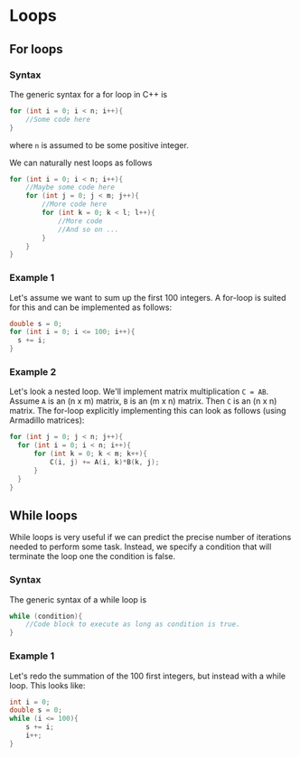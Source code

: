 # Loops

## For loops

### Syntax

The generic syntax for a for loop in C++ is

```c++
for (int i = 0; i < n; i++){
    //Some code here
}
```
where `n` is assumed to be some positive integer.

We can naturally nest loops as follows

```c++
for (int i = 0; i < n; i++){
    //Maybe some code here
    for (int j = 0; j < m; j++){
        //More code here
        for (int k = 0; k < l; l++){
            //More code
            //And so on ...
        }
    }
}
```

### Example 1

Let's assume we want to sum up the first 100 integers. A for-loop is suited for this and can be implemented as follows:

```c++
double s = 0;
for (int i = 0; i <= 100; i++){
  s += i;
}
```

### Example 2
Let's look a nested loop. We'll implement matrix multiplication `C = AB`. Assume `A` is an (n x m) matrix, `B` is an (m x n) matrix. Then `C` is an (n x n) matrix. The for-loop explicitly implementing this can look as follows (using Armadillo matrices):

```c++
for (int j = 0; j < n; j++){
  for (int i = 0; i < n; i++){
      for (int k = 0; k < m; k++){
          C(i, j) += A(i, k)*B(k, j);
      }
  }
}
```


## While loops

While loops is very useful if we can predict the precise number of iterations needed to perform some task. Instead, we specify a condition that will terminate the loop one the condition is false.


### Syntax

The generic syntax of a while loop is

```c++
while (condition){
    //Code block to execute as long as condition is true.
}
```


### Example 1

Let's redo the summation of the 100 first integers, but instead with a while loop. This looks like:

```c++
int i = 0;
double s = 0;
while (i <= 100){
    s += i;
    i++;
}
```
